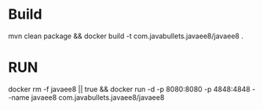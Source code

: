 # Build
mvn clean package && docker build -t com.javabullets.javaee8/javaee8 .

# RUN

docker rm -f javaee8 || true && docker run -d -p 8080:8080 -p 4848:4848 --name javaee8 com.javabullets.javaee8/javaee8 